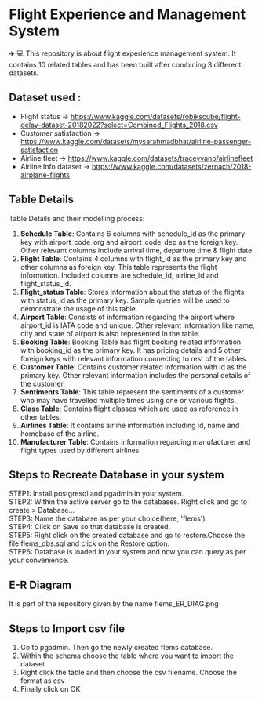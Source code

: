 # Flight Experience and Management System
✈️ 💻 This repository is about flight experience management system. It contains 10 related tables and has been built after combining 3 different datasets.

## Dataset used : 

* Flight status -> https://www.kaggle.com/datasets/robikscube/flight-delay-dataset-20182022?select=Combined_Flights_2018.csv
* Customer satisfaction -> https://www.kaggle.com/datasets/mysarahmadbhat/airline-passenger-satisfaction
* Airline fleet -> https://www.kaggle.com/datasets/traceyvanp/airlinefleet
* Airline Info dataset -> https://www.kaggle.com/datasets/zernach/2018-airplane-flights

## Table Details

Table Details and their modelling process:

1) **Schedule Table**: Contains 6 columns with schedule_id as the primary key with airport_code_org and airport_code_dep as the foreign key. Other relevant columns include arrival time, departure time & flight date.
2) **Flight Table**: Contains 4 columns with flight_id as the primary key and other columns as foreign key. This table represents the flight information. Included columns are schedule_id, airline_id and flight_status_id.
3) **Flight_status Table**: Stores information about the status of the flights with status_id as the primary key. Sample queries will be used to demonstrate the usage of this table.
4) **Airport Table**:  Consists of information regarding the airport where airport_id is IATA code and unique. Other relevant information like name, city and state of airport is also represented in the table.
5) **Booking Table**: Booking Table has flight booking related information with booking_id as the primary key. It has pricing details and 5 other foreign keys with relevant information connecting to rest of the tables.
6) **Customer Table**: Contains customer related information with id as the primary key. Other relevant information includes the personal details of the customer.
7) **Sentiments Table**: This table represent the sentiments of a customer who may have travelled multiple times using one or various flights.
8) **Class Table**: Contains flight classes which are used as reference in other tables.
9) **Airlines Table**: It contains airline information including id, name and homebase of the airline.
10) **Manufacturer Table**: Contains information regarding manufacturer and flight types used by different airlines.

## Steps to Recreate Database in your system

STEP1: Install postgresql and pgadmin in your system.  
STEP2: Within the active server go to the databases. Right click and go to create > Database...  
STEP3: Name the database as per your choice(here, 'flems').  
STEP4: Click on Save so that database is created.  
STEP5: Right click on the created database and go to restore.Choose the file flems_dbs.sql and click on the Restore option.  
STEP6: Database is loaded in your system and now you can query as per your convenience.  

## E-R Diagram
It is part of the repository given by the name flems_ER_DIAG.png

## Steps to Import csv file
1) Go to pgadmin. Then go the newly created flems database. 
2) Within the schema choose the table where you want to import the dataset.
3) Right click the table and then choose the csv filename. Choose the format as csv
4) Finally click on OK

